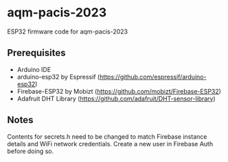 # aqm-pacis-2023
ESP32 firmware code for aqm-pacis-2023

## Prerequisites
- Arduino IDE
- arduino-esp32 by Espressif (https://github.com/espressif/arduino-esp32)
- Firebase-ESP32 by Mobizt (https://github.com/mobizt/Firebase-ESP32)
- Adafruit DHT Library (https://github.com/adafruit/DHT-sensor-library)

## Notes
Contents for secrets.h need to be changed to match Firebase instance details and WiFi network credentials. Create a new user in Firebase Auth before doing so.
